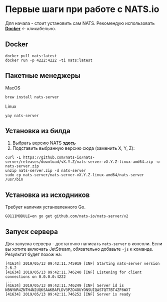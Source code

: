# Первые шаги при работе с NATS.io

Для начала - стоит установить сам NATS. Рекомендую использовать **[Docker](https://docs.docker.com/install)** <- кликабельно.


## Docker
```
docker pull nats:latest
docker run -p 4222:4222 -ti nats:latest
```

## Пакетные менеджеры

MacOS

`brew install nats-server`

Linux

`yay nats-server`

## Установка из билда

1) Выбрать версию NATS **[здесь](https://github.com/nats-io/nats-server/releases/)**
2) Подставить выбранную версию сюда (заменить X, Y, Z):

```
curl -L https://github.com/nats-io/nats-server/releases/download/vX.Y.Z/nats-server-vX.Y.Z-linux-amd64.zip -o nats-server.zip
unzip nats-server.zip -d nats-server
sudo cp nats-server/nats-server-vX.Y.Z-linux-amd64/nats-server /usr/bin
```

## Установка из исходников

Требует наличия установленного Go.

```GO111MODULE=on go get github.com/nats-io/nats-server/v2```



## Запуск сервера

Для запуска сервера - достаточно написать `nats-server` в консоли. Если вы хотите включать JetStream, обязательно добавьте `-js` к команде. 
Результат будет похож на:

```
[41634] 2019/05/13 09:42:11.745919 [INF] Starting nats-server version 2.6.2
[41634] 2019/05/13 09:42:11.746240 [INF] Listening for client connections on 0.0.0.0:4222
...
[41634] 2019/05/13 09:42:11.746249 [INF] Server id is NBNYNR4ZNTH4N2UQKSAAKBAFLDV3PZO4OUYONSUIQASTQT7BT4ZF6WX7
[41634] 2019/05/13 09:42:11.746252 [INF] Server is ready
```
